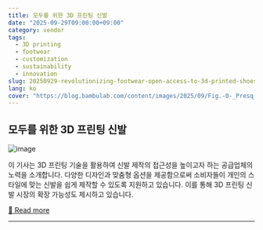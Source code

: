 ```yaml
---
title: 모두를 위한 3D 프린팅 신발
date: "2025-09-29T09:00:00+09:00"
category: vendor
tags:
  - 3D printing
  - footwear
  - customization
  - sustainability
  - innovation
slug: 20250929-revolutionizing-footwear-open-access-to-3d-printed-shoes
lang: ko
cover: "https://blog.bambulab.com/content/images/2025/09/Fig.-0-_Presq_Bambu_Launch_MakerWorld_6-1.jpg"
---
```


## 모두를 위한 3D 프린팅 신발
![image](https://blog.bambulab.com/content/images/2025/09/Fig.-0-_Presq_Bambu_Launch_MakerWorld_6-1.jpg)

이 기사는 3D 프린팅 기술을 활용하여 신발 제작의 접근성을 높이고자 하는 공급업체의 노력을 소개합니다. 다양한 디자인과 맞춤형 옵션을 제공함으로써 소비자들이 개인의 스타일에 맞는 신발을 쉽게 제작할 수 있도록 지원하고 있습니다. 이를 통해 3D 프린팅 신발 시장의 확장 가능성도 제시하고 있습니다.

[🔗 Read more](https://blog.bambulab.com/were-making-3d-printed-footwear-open-to-everyone/)

---